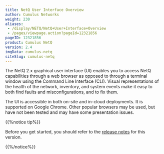 ```yaml
---
title: NetQ User Interface Overview
author: Cumulus Networks
weight: 230
aliases:
 - /display/NETQ/NetQ+User+Interface+Overview
 - /pages/viewpage.action?pageId=12321856
pageID: 12321856
product: Cumulus NetQ
version: 2.4
imgData: cumulus-netq
siteSlug: cumulus-netq
---
```

The NetQ 2.x graphical user interface (UI) enables you to access NetQ capabilities through a web browser as opposed to through a terminal window using the Command Line Interface (CLI). Visual representations of the health of the network, inventory, and system events make it easy to both find faults and misconfigurations, and to fix them.

The UI is accessible in both on-site and in-cloud deployments. It is supported on Google Chrome. Other popular browsers may be used, but have not been tested and may have some presentation issues.

{{%notice tip%}}

Before you get started, you should refer to the [release notes](https://support.cumulusnetworks.com/hc/en-us/articles/360036416953) for this version.

{{%/notice%}}
